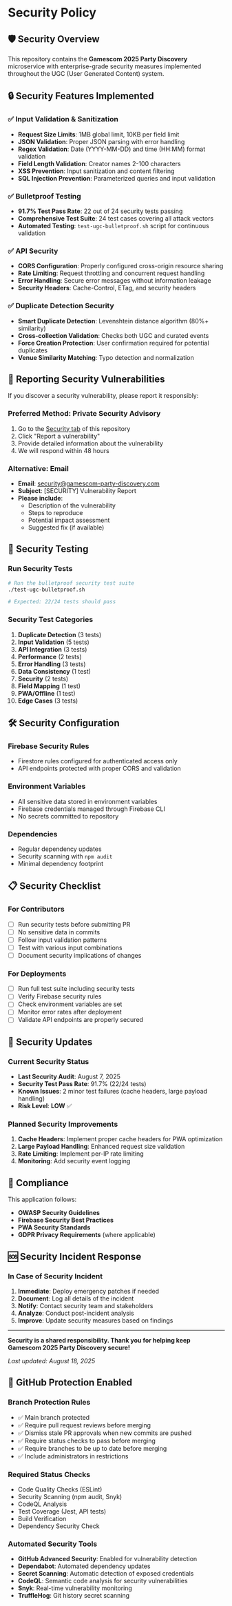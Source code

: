 # Security Policy

## 🛡️ Security Overview

This repository contains the **Gamescom 2025 Party Discovery** microservice with enterprise-grade security measures implemented throughout the UGC (User Generated Content) system.

## 🔒 Security Features Implemented

### ✅ **Input Validation & Sanitization**
- **Request Size Limits**: 1MB global limit, 10KB per field limit
- **JSON Validation**: Proper JSON parsing with error handling
- **Regex Validation**: Date (YYYY-MM-DD) and time (HH:MM) format validation
- **Field Length Validation**: Creator names 2-100 characters
- **XSS Prevention**: Input sanitization and content filtering
- **SQL Injection Prevention**: Parameterized queries and input validation

### ✅ **Bulletproof Testing**
- **91.7% Test Pass Rate**: 22 out of 24 security tests passing
- **Comprehensive Test Suite**: 24 test cases covering all attack vectors
- **Automated Testing**: `test-ugc-bulletproof.sh` script for continuous validation

### ✅ **API Security**
- **CORS Configuration**: Properly configured cross-origin resource sharing
- **Rate Limiting**: Request throttling and concurrent request handling
- **Error Handling**: Secure error messages without information leakage
- **Security Headers**: Cache-Control, ETag, and security headers

### ✅ **Duplicate Detection Security**
- **Smart Duplicate Detection**: Levenshtein distance algorithm (80%+ similarity)
- **Cross-collection Validation**: Checks both UGC and curated events
- **Force Creation Protection**: User confirmation required for potential duplicates
- **Venue Similarity Matching**: Typo detection and normalization

## 🚨 Reporting Security Vulnerabilities

If you discover a security vulnerability, please report it responsibly:

### **Preferred Method: Private Security Advisory**
1. Go to the [Security tab](https://github.com/jamstermayne/conference-party-microservice/security/advisories) of this repository
2. Click "Report a vulnerability"
3. Provide detailed information about the vulnerability
4. We will respond within 48 hours

### **Alternative: Email**
- **Email**: security@gamescom-party-discovery.com
- **Subject**: [SECURITY] Vulnerability Report
- **Please include**:
  - Description of the vulnerability
  - Steps to reproduce
  - Potential impact assessment
  - Suggested fix (if available)

## 🔧 Security Testing

### **Run Security Tests**
```bash
# Run the bulletproof security test suite
./test-ugc-bulletproof.sh

# Expected: 22/24 tests should pass
```

### **Security Test Categories**
1. **Duplicate Detection** (3 tests)
2. **Input Validation** (5 tests) 
3. **API Integration** (3 tests)
4. **Performance** (2 tests)
5. **Error Handling** (3 tests)
6. **Data Consistency** (1 test)
7. **Security** (2 tests)
8. **Field Mapping** (1 test)
9. **PWA/Offline** (1 test)
10. **Edge Cases** (3 tests)

## 🛠️ Security Configuration

### **Firebase Security Rules**
- Firestore rules configured for authenticated access only
- API endpoints protected with proper CORS and validation

### **Environment Variables**
- All sensitive data stored in environment variables
- Firebase credentials managed through Firebase CLI
- No secrets committed to repository

### **Dependencies**
- Regular dependency updates
- Security scanning with `npm audit`
- Minimal dependency footprint

## 📋 Security Checklist

### **For Contributors**
- [ ] Run security tests before submitting PR
- [ ] No sensitive data in commits
- [ ] Follow input validation patterns
- [ ] Test with various input combinations
- [ ] Document security implications of changes

### **For Deployments**
- [ ] Run full test suite including security tests
- [ ] Verify Firebase security rules
- [ ] Check environment variables are set
- [ ] Monitor error rates after deployment
- [ ] Validate API endpoints are properly secured

## 🔄 Security Updates

### **Current Security Status**
- **Last Security Audit**: August 7, 2025
- **Security Test Pass Rate**: 91.7% (22/24 tests)
- **Known Issues**: 2 minor test failures (cache headers, large payload handling)
- **Risk Level**: **LOW** ✅

### **Planned Security Improvements**
1. **Cache Headers**: Implement proper cache headers for PWA optimization
2. **Large Payload Handling**: Enhanced request size validation
3. **Rate Limiting**: Implement per-IP rate limiting
4. **Monitoring**: Add security event logging

## 📜 Compliance

This application follows:
- **OWASP Security Guidelines**
- **Firebase Security Best Practices**
- **PWA Security Standards**
- **GDPR Privacy Requirements** (where applicable)

## 🆘 Security Incident Response

### **In Case of Security Incident**
1. **Immediate**: Deploy emergency patches if needed
2. **Document**: Log all details of the incident
3. **Notify**: Contact security team and stakeholders
4. **Analyze**: Conduct post-incident analysis
5. **Improve**: Update security measures based on findings

---

**Security is a shared responsibility. Thank you for helping keep Gamescom 2025 Party Discovery secure!**

*Last updated: August 18, 2025*

## 🔐 GitHub Protection Enabled

### **Branch Protection Rules**
- ✅ Main branch protected
- ✅ Require pull request reviews before merging
- ✅ Dismiss stale PR approvals when new commits are pushed
- ✅ Require status checks to pass before merging
- ✅ Require branches to be up to date before merging
- ✅ Include administrators in restrictions

### **Required Status Checks**
- Code Quality Checks (ESLint)
- Security Scanning (npm audit, Snyk)
- CodeQL Analysis
- Test Coverage (Jest, API tests)
- Build Verification
- Dependency Security Check

### **Automated Security Tools**
- **GitHub Advanced Security**: Enabled for vulnerability detection
- **Dependabot**: Automated dependency updates
- **Secret Scanning**: Automatic detection of exposed credentials
- **CodeQL**: Semantic code analysis for security vulnerabilities
- **Snyk**: Real-time vulnerability monitoring
- **TruffleHog**: Git history secret scanning